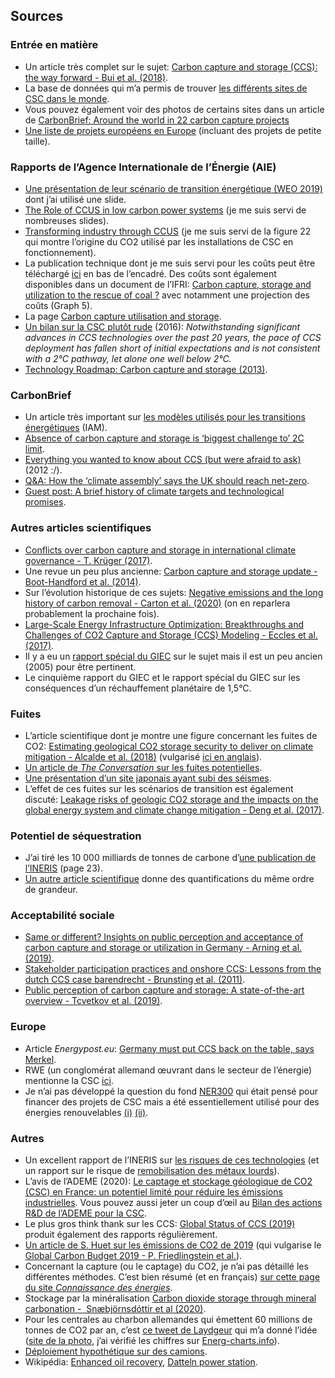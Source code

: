 ## Sources

### Entrée en matière

- Un article très complet sur le sujet: [Carbon capture and storage (CCS): the way forward - Bui et al. (2018)](https://pubs.rsc.org/en/content/articlehtml/2018/ee/c7ee02342a).
- La base de données qui m’a permis de trouver [les différents sites de CSC dans le monde](https://co2re.co/FacilityData). 
- Vous pouvez également voir des photos de certains sites dans un article de [CarbonBrief: Around the world in 22 carbon capture projects](https://www.carbonbrief.org/around-the-world-in-22-carbon-capture-projects)
- [Une liste de projets européens en Europe](https://www.oilandgaseurope.org/wp-content/uploads/2020/06/Map-of-EU-CCS-Projects.pdf) (incluant des projets de petite taille).

### Rapports de l’Agence Internationale de l’Énergie (AIE)

- [Une présentation de leur scénario de transition énergétique (WEO 2019)](https://www.equinor.com/content/dam/statoil/documents/what-we-do/autumn-conference-2019/weo-2019-presentation-26-november-oslo.pdf) dont j’ai utilisé une slide.
- [The Role of CCUS in low carbon power systems](https://webstore.iea.org/download/direct/4028?fileName=The_role_of_CCUS_in_low-carbon_power_systems.pdf) (je me suis servi de nombreuses slides).
- [Transforming industry through CCUS](https://webstore.iea.org/download/direct/2778) (je me suis servi de la figure 22 qui montre l’origine du CO2 utilisé par les installations de CSC en fonctionnement).
- La publication technique dont je me suis servi pour les coûts peut être téléchargé [ici](https://www.ieaghg.org/publications/technical-reports/reports-list/9-technical-reports/951-2019-02-towards-zero-emissions) en bas de l’encadré. Des coûts sont également disponibles dans un document de l’IFRI: [Carbon capture, storage and utilization to the rescue of coal ?](https://www.ifri.org/sites/default/files/atoms/files/etude_cornot_carbon_coal_2019.pdf) avec notamment une projection des coûts (Graph 5).
- La page [Carbon capture utilisation and storage](https://www.iea.org/fuels-and-technologies/carbon-capture-utilisation-and-storage).
- [Un bilan sur la CSC plutôt rude](https://webstore.iea.org/download/direct/316) (2016): _Notwithstanding significant advances in CCS technologies over the past 20 years, the pace of CCS deployment has fallen short of initial expectations and is not consistent with a 2°C pathway, let alone one well below 2°C._
- [Technology Roadmap: Carbon capture and storage (2013)](https://webstore.iea.org/download/direct/476?fileName=TechnologyRoadmapCarbonCaptureandStorage.pdf).

### CarbonBrief

- Un article très important sur [les modèles utilisés pour les transitions énergétiques](https://www.carbonbrief.org/qa-how-integrated-assessment-models-are-used-to-study-climate-change) (IAM).
- [Absence of carbon capture and storage is ‘biggest challenge to’ 2C limit](https://www.carbonbrief.org/absence-carbon-capture-storage-biggest-challenge-2c-limit).
- [Everything you wanted to know about CCS (but were afraid to ask)](https://www.carbonbrief.org/everything-you-wanted-to-know-about-ccs-but-were-afraid-to-ask) (2012 :/).
- [Q&A: How the ‘climate assembly’ says the UK should reach net-zero](https://www.carbonbrief.org/qa-how-the-climate-assembly-says-the-uk-should-reach-net-zero).
- [Guest post: A brief history of climate targets and technological promises](https://www.carbonbrief.org/guest-post-a-brief-history-of-climate-targets-and-technological-promises).

### Autres articles scientifiques

- [Conflicts over carbon capture and storage in international climate governance - T. Krüger (2017)](https://www.sciencedirect.com/science/article/abs/pii/S0301421516305262?via%3Dihub).  
- Une revue un peu plus ancienne: [Carbon capture and storage update - Boot-Handford et al. (2014)](https://pubs.rsc.org/ko/content/articlehtml/2014/ee/c3ee42350f).  
- Sur l’évolution historique de ces sujets: [Negative emissions and the long history of carbon removal - Carton et al. (2020)](https://onlinelibrary.wiley.com/doi/full/10.1002/wcc.671) (on en reparlera probablement la prochaine fois).  
- [Large-Scale Energy Infrastructure Optimization: Breakthroughs and Challenges of CO2 Capture and Storage (CCS) Modeling - Eccles et al. (2017)](https://link.springer.com/chapter/10.1007/978-3-642-37896-6_14).  
- Il y a eu un [rapport spécial du GIEC](https://archive.ipcc.ch/pdf/special-reports/srccs/srccs_technicalsummary.pdf) sur le sujet mais il est un peu ancien (2005) pour être pertinent.  
- Le cinquième rapport du GIEC et le rapport spécial du GIEC sur les conséquences d’un réchauffement planétaire de 1,5°C.

### Fuites

- L’article scientifique dont je montre une figure concernant les fuites de CO2: [Estimating geological CO2 storage security to deliver on climate mitigation - Alcalde et al. (2018)](https://www.nature.com/articles/s41467-018-04423-1) (vulgarisé [ici en anglais](https://www.carbonbrief.org/world-can-safely-store-billions-tonnes-co2-underground)).
- [Un article de _The Conversation_ sur les fuites potentielles](https://theconversation.com/carbon-capture-and-storage-has-stalled-needlessly-three-reasons-why-fears-of-co-leakage-are-overblown-130747).
- [Une présentation d’un site japonais ayant subi des séismes](https://www.cslforum.org/cslf/sites/default/files/documents/perth2012/Hachiyama-NagaokaProjectUpdate-PGTG-Perth1012.pdf).
- L’effet de ces fuites sur les scénarios de transition est également discuté: [Leakage risks of geologic CO2 storage and the impacts on the global energy system and climate change mitigation - Deng et al. (2017)](https://link.springer.com/article/10.1007/s10584-017-2035-8).

### Potentiel de séquestration

- J’ai tiré les 10 000 milliards de tonnes de carbone d’[une publication de l’INERIS](https://www.ineris.fr/sites/ineris.fr/files/contribution/Documents/95145-11842b-stockage-co2-2.pdf) (page 23).  
- [Un autre article scientifique](https://www.frontiersin.org/articles/10.3389/fenrg.2018.00040/full) donne des quantifications du même ordre de grandeur.

### Acceptabilité sociale

- [Same or different? Insights on public perception and acceptance of carbon capture and storage or utilization in Germany - Arning et al. (2019)](https://www.sciencedirect.com/science/article/abs/pii/S0301421518306931).
- [Stakeholder participation practices and onshore CCS: Lessons from the dutch CCS case barendrecht - Brunsting et al. (2011)](https://www.sciencedirect.com/science/article/pii/S1876610211009349).
- [Public perception of carbon capture and storage: A state-of-the-art overview - Tcvetkov et al. (2019)](https://www.sciencedirect.com/science/article/pii/S2405844019365041).

### Europe

- Article _Energypost.eu_: [Germany must put CCS back on the table, says Merkel](https://energypost.eu/germany-must-put-ccs-back-on-the-table-says-merkel/).
- RWE (un conglomérat allemand œuvrant dans le secteur de l’énergie) mentionne la CSC [ici](https://www.rwe.com/web/cms/mediablob/en/234504/data/2378/5/rwe-power-ag/innovations/coal-innovation-centre/Brochure-The-Niederaussem-Coal-Innovation-Centre.pdf).
- Je n’ai pas développé la question du fond [NER300](https://ec.europa.eu/clima/policies/innovation-fund/ner300_fr) qui était pensé pour financer des projets de CSC mais a été essentiellement utilisé pour des énergies renouvelables [(i)](https://www.euractiv.com/section/energy/news/eu-funded-carbon-capture-storage-efforts-failed-say-auditors/) [(ii)](http://helioscsp.com/first-call-for-proposals-under-the-ner300-programme/).

### Autres

- Un excellent rapport de l’INERIS sur [les risques de ces technologies](https://www.ineris.fr/sites/ineris.fr/files/contribution/Documents/95145-11842b-stockage-co2-2.pdf) (et un rapport sur le risque de [remobilisation des métaux lourds](https://www.ineris.fr/sites/ineris.fr/files/contribution/Documents/dp-geochimie-ccs-def-1359105884.pdf)).
- L’avis de l’ADEME (2020): [Le captage et stockage géologique de CO2 (CSC) en France: un potentiel limité pour réduire les émissions industrielles](https://www.ademe.fr/sites/default/files/assets/documents/avis-ademe-csc_france_2020-011234.pdf). Vous pouvez aussi jeter un coup d’œil au [Bilan des actions R&D de l’ADEME pour la CSC](https://www.ademe.fr/sites/default/files/assets/documents/bilan_captage_stockage_co2_ademe.pdf).
- Le plus gros think thank sur les CCS: [Global Status of CCS (2019)](https://www.globalccsinstitute.com/) produit également des rapports régulièrement.
- [Un article de S. Huet sur les émissions de CO2 de 2019](https://www.lemonde.fr/blog/huet/2019/12/04/368-gigatonnes-de-co2-emis-en-2019/) (qui vulgarise le [Global Carbon Budget 2019 - P. Friedlingstein et al.](https://essd.copernicus.org/articles/11/1783/2019/)).
- Concernant la capture (ou le captage) du CO2, je n’ai pas détaillé les différentes méthodes. C’est bien résumé (et en français) [sur cette page du site _Connaissance des énergies_](https://www.connaissancedesenergies.org/fiche-pedagogique/capture-et-stockage-du-co2-csc#:~:text=Le%20proc%C3%A9d%C3%A9%20de%20capture%20(parfois,gaz%20%C3%A0%20effet%20de%20serre)).
- Stockage par la minéralisation [Carbon dioxide storage through mineral carbonation -  Snæbjörnsdóttir et al (2020)](https://www.nature.com/articles/s43017-019-0011-8).
- Pour les centrales au charbon allemandes qui émettent 60 millions de tonnes de CO2 par an, c’est [ce tweet de Laydgeur](https://twitter.com/laydgeur/status/1301524347786493954) qui m’a donné l’idée ([site de la photo](https://bernhard-goldkuhle.com/projekte/braunkohlekraftwerk-niederaussem/), j’ai vérifié les chiffres sur [Energ-charts.info](https://energy-charts.info/index.html?l=fr&c=FR)).
- [Déploiement hypothétique sur des camions](https://blog.frontiersin.org/2020/01/09/capturing-co2-from-trucks-and-reducing-emissions/).
- Wikipédia: [Enhanced oil recovery](https://en.wikipedia.org/wiki/Enhanced_oil_recovery), [Datteln power station](https://www.gem.wiki/Datteln_Power_Station).
